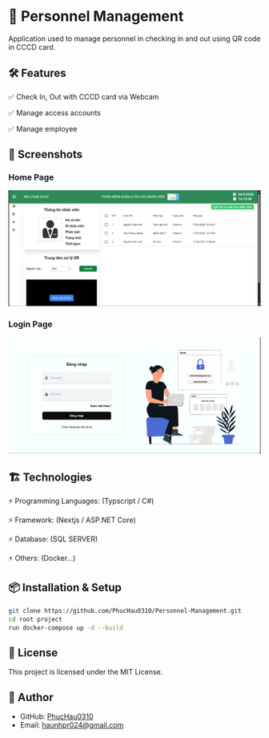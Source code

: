 # 🚀 Personnel Management

Application used to manage personnel in checking in and out using QR code in CCCD card.

## 🛠️ Features

✅ Check In, Out with CCCD card via Webcam

✅ Manage access accounts

✅ Manage employee

## 📸 Screenshots

### Home Page
![Home Page](home-page.png)

### Login Page
![Login Page](login-page.png)

## 🏗️ Technologies

⚡ Programming Languages: (Typscript / C#)

⚡ Framework: (Nextjs / ASP.NET Core)

⚡ Database: (SQL SERVER)

⚡ Others: (Docker...)

## 📦 Installation & Setup

``` bash
git clone https://github.com/PhucHau0310/Personnel-Management.git
cd root project
run docker-compose up -d --build
```

## 📜 License

This project is licensed under the MIT License.

## 👤 Author
- GitHub: [PhucHau0310](https://github.com/PhucHau0310)
- Email: haunhpr024@gmail.com
